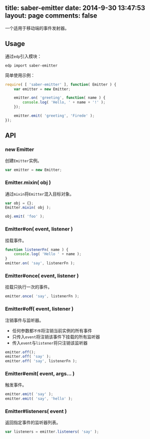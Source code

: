 title: saber-emitter
date: 2014-9-30 13:47:53
layout: page
comments: false
---

一个适用于移动端的事件发射器。

Usage
---

通过`edp`引入模块：

    edp import saber-emitter

简单使用示例：

```javascript
require( [ 'saber-emitter' ], function( Emitter ) {
    var emitter = new Emitter;

    emitter.on( 'greeting', function( name ) {
        console.log( 'Hello, ' + name + '!' );
    });

    emitter.emit( 'greeting', 'Firede' );
});
```

API
---

### new Emitter

创建`Emitter`实例。

```javascript
var emitter = new Emitter;
```

### Emitter.mixin( obj )

通过`mixin`将`Emitter`混入目标对象。

```javascript
var obj = {};
Emitter.mixin( obj );

obj.emit( 'foo' );
```

### Emitter#on( event, listener )

挂载事件。

```javascript
function listenerFn( name ) {
    console.log( 'Hello ' + name );
}
emitter.on( 'say', listenerFn );
```

### Emitter#once( event, listener )

挂载只执行一次的事件。

```javascript
emitter.once( 'say', listenerFn );
```

### Emitter#off( event, listener )

注销事件与监听器。

* 任何参数都`不传`将注销当前实例的所有事件
* 只传入`event`将注销该事件下挂载的所有监听器
* 传入`event`与`listener`将只注销该监听器

```javascript
emitter.off();
emitter.off( 'say' );
emitter.off( 'say', listenerFn );
```

### Emitter#emit( event, args... )

触发事件。

```javascript
emitter.emit( 'say' );
emitter.emit( 'say', 'hello' );
```

### Emitter#listeners( event )

返回指定事件的监听器列表。

```javascript
var listeners = emitter.listeners( 'say' );
```